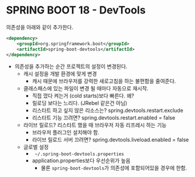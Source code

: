 # SPRING BOOT 18 - DevTools



의존성을 아래와 같이 추가한다.

```xml
<dependency>
    <groupId>org.springframework.boot</groupId>
    <artifactId>spring-boot-devtools</artifactId>
</dependency>
```



* 의존성을 추가하는 순간 프로젝트의 설정이 변경된다.
  * 캐시 설정을 개발 환경에 맞게 변경
    * 캐시 때문에 브라우저를 강력한 새로고침을 하는 불편함을 줄여준다.
  * 클래스패스에 있는 파일이 변경 될 때마다 자동으로 재시작.
    * 직접 껐다 켜는거 (cold starts)보다 빠른다. 왜?
    *  릴로딩 보다는 느리다. (JRebel 같은건 아님)
    *  리스타트 하고 싶지 않은 리소스는? spring.devtools.restart.exclude
    * 리스타트 기능 끄려면? spring.devtools.restart.enabled = false
  * 라이브 릴로드? 리스타트 했을 때 브라우저 자동 리프레시 하는 기능
    * 브라우저 플러그인 설치해야 함.
    *  라이브 릴로드 서버 끄려면? spring.devtools.liveload.enabled = false
  * 글로벌 설정
    * ` ~/.spring-boot-devtools.properties`
    * application.properties보다 우선순위가 높음
      * 물론 `spring-boot-devtools`가 의존성에 포함되어있을 경우에 한함.